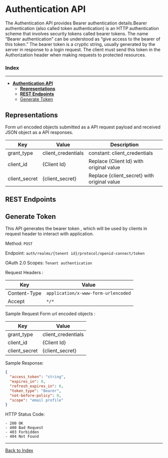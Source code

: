 # **Authentication API**
The Authentication API provides Bearer authentication details.Bearer authentication (also called token authentication) is an HTTP authentication scheme that involves security tokens called bearer tokens. The name “Bearer authentication” can be understood as “give access to the bearer of this token.” The bearer token is a cryptic string, usually generated by the server in response to a login request. The client must send this token in the Authorization header when making requests to protected resources. 

### Index

***
- [**Authentication API**](#authentication-api)
	 <!-- - [Index](#index) -->
  - [**Representations**](#representations)
  - [**REST Endpoints**](#rest-endpoints)
  - [Generate Token](#generate-token)

## **Representations**

Form url encoded objects submitted as a API request payload and received JSON object as a API responses.


| Key           | Value              | Description                                    				  |
|---------------|--------------------|----------------------------------------------------------------|
| grant_type    | client_credentials | constant: client_credentials                                   |
| client_id     | {Client Id}        | Replace {Client Id} with original value                        |
| client_secret | {client_secret}    | Replace {client_secret} with original value                    |

## **REST Endpoints**


## Generate Token

This API generates the bearer token , which will be used by clients in request header to interact with application.

Method: ``` POST ``` 

Endpoint: ```​​auth/realms/{tenent id}/protocol/openid-connect/token```

OAuth 2.0 Scopes: `Tenant authentication`

Request Headers :

| Key           | Value            						|
|---------------|---------------------------------------|
| Content-Type  | `application/x-www-form-urlencoded` 	|
| Accept		| `*/*`			   						| 

Sample Request Form url encoded objects :

| Key           | Value              |
|---------------|--------------------|
| grant_type    | client_credentials |
| client_id     | {Client Id}        |
| client_secret | {client_secret}    |

Sample Response:

```json
{
  "access_token": "string",
  "expires_in": 0,
  "refresh_expires_in": 0,
  "token_type": "Bearer",
  "not-before-policy": 0,
  "scope": "email profile"
}
```

HTTP Status Code: 
``` 
- 200 OK
- 400 Bad Request
- 403 Forbidden 
- 404 Not Found
```
  
***
[Back to Index](index.md)  


 
